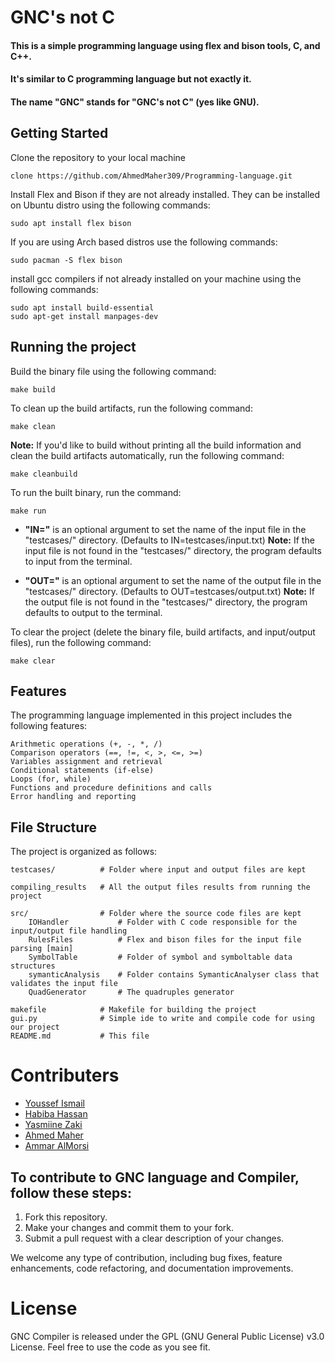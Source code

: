 # GNC's not C

#### This is a simple programming language using flex and bison tools, C, and C++.
#### It's similar to C programming language but not exactly it.
#### The name "GNC" stands for "GNC's not C" (yes like GNU).

## Getting Started

Clone the repository to your local machine

    clone https://github.com/AhmedMaher309/Programming-language.git


Install Flex and Bison if they are not already installed. They can be installed on Ubuntu distro using the following commands:
    
    sudo apt install flex bison
    
If you are using Arch based distros use the following commands:
    
    sudo pacman -S flex bison

install gcc compilers if not already installed on your machine using the following commands:
    
    sudo apt install build-essential
    sudo apt-get install manpages-dev

## Running the project

Build the binary file using the following command:

    make build

To clean up the build artifacts, run the following command:
    
    make clean

**Note:** If you'd like to build without printing all the build information and clean the build artifacts automatically, run the following command:

    make cleanbuild

To run the built binary, run the command:

    make run

* **"IN="** is an optional argument to set the name of the input file in the "testcases/" directory. (Defaults to IN=testcases/input.txt)
**Note:** If the input file is not found in the "testcases/" directory, the program defaults to input from the terminal.

* **"OUT="** is an optional argument to set the name of the output file in the "testcases/" directory. (Defaults to OUT=testcases/output.txt)
**Note:** If the output file is not found in the "testcases/" directory, the program defaults to output to the terminal.

To clear the project (delete the binary file, build artifacts, and input/output files), run the following command:

    make clear


## Features

The programming language implemented in this project includes the following features:

    Arithmetic operations (+, -, *, /)
    Comparison operators (==, !=, <, >, <=, >=)
    Variables assignment and retrieval
    Conditional statements (if-else)
    Loops (for, while)
    Functions and procedure definitions and calls
    Error handling and reporting


## File Structure

The project is organized as follows:

    testcases/          # Folder where input and output files are kept
    
    compiling_results   # All the output files results from running the project 
    
    src/                # Folder where the source code files are kept
        IOHandler           # Folder with C code responsible for the input/output file handling
        RulesFiles          # Flex and bison files for the input file parsing [main]
        SymbolTable         # Folder of symbol and symboltable data structures
        symanticAnalysis    # Folder contains SymanticAnalyser class that validates the input file
        QuadGenerator       # The quadruples generator

    makefile            # Makefile for building the project
    gui.py              # Simple ide to write and compile code for using our project 
    README.md           # This file


# Contributers

- [Youssef Ismail](https://github.com/YoussefIsmail1337)
- [Habiba Hassan](https://github.com/HabibaHassan02)
- [Yasmiine Zaki](https://github.com/yasmiinezaki)
- [Ahmed Maher](https://github.com/AhmedMaher309)
- [Ammar AlMorsi](https://github.com/ammaralmorsi)


## To contribute to GNC language and Compiler, follow these steps:

1. Fork this repository.
2. Make your changes and commit them to your fork.
3. Submit a pull request with a clear description of your changes.

We welcome any type of contribution, including bug fixes, feature enhancements, code refactoring, and documentation improvements.

# License

GNC Compiler is released under the GPL (GNU General Public License) v3.0 License. Feel free to use the code as you see fit.
